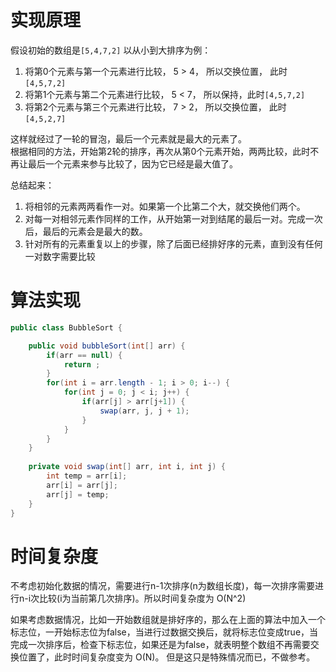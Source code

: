 # 实现原理   
假设初始的数组是`[5,4,7,2]` 以从小到大排序为例： 

1. 将第0个元素与第一个元素进行比较， 5 > 4， 所以交换位置， 此时`[4,5,7,2]`  
2. 将第1个元素与第二个元素进行比较， 5 < 7， 所以保持，此时`[4,5,7,2]`  
3. 将第2个元素与第三个元素进行比较， 7 > 2， 所以交换位置， 此时`[4,5,2,7]` 

这样就经过了一轮的冒泡，最后一个元素就是最大的元素了。    
根据相同的方法，开始第2轮的排序，再次从第0个元素开始，两两比较，此时不再让最后一个元素来参与比较了，因为它已经是最大值了。  

总结起来： 
1. 将相邻的元素两两看作一对。如果第一个比第二个大，就交换他们两个。  
2. 对每一对相邻元素作同样的工作，从开始第一对到结尾的最后一对。完成一次后，最后的元素会是最大的数。  
3. 针对所有的元素重复以上的步骤，除了后面已经排好序的元素，直到没有任何一对数字需要比较    
# 算法实现  
```java
public class BubbleSort {

	public void bubbleSort(int[] arr) {
		if(arr == null) {
			return ;
		}
		for(int i = arr.length - 1; i > 0; i--) {
			for(int j = 0; j < i; j++) {
				if(arr[j] > arr[j+1]) {
					swap(arr, j, j + 1);
				}
			}
		}
	}
	
	private void swap(int[] arr, int i, int j) {
		int temp = arr[i];
		arr[i] = arr[j];
		arr[j] = temp; 
	}
}
```

# 时间复杂度  
不考虑初始化数据的情况，需要进行n-1次排序(n为数组长度)，每一次排序需要进行n-i次比较(i为当前第几次排序)。所以时间复杂度为 O(N^2) 

如果考虑数据情况，比如一开始数组就是排好序的，那么在上面的算法中加入一个标志位，一开始标志位为false，当进行过数据交换后，就将标志位变成true，当完成一次排序后，检查下标志位，如果还是为false，就表明整个数组不再需要交换位置了，此时时间复杂度变为 O(N)。 但是这只是特殊情况而已，不做参考。

